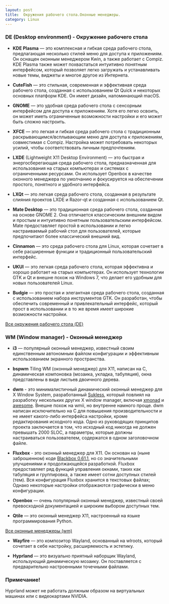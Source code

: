 ```yaml
---
layout: post
title:  Окружения рабочего стола.Оконные менеджеры.
category: Linux
---
```


### DE (Desktop environment) - Окружение рабочего стола

- **KDE Plasma** — это комплексная и гибкая среда рабочего стола, предлагающая несколько стилей меню для доступа к приложениям. Он оснащен оконным менеджером Kwin, а также работает с Compiz. KDE Plasma также может похвастаться интуитивно понятным интерфейсом, который позволяет легко загружать и устанавливать новые темы, виджеты и многое другое из Интернета.

- **CuteFish** — это стильная, современная и эффективная среда рабочего стола, созданная с использованием Qt Quick и некоторых основных платформ KDE. Он имеет дизайн, напоминающий macOS.

- **GNOME** — это удобная среда рабочего стола с сенсорным интерфейсом для доступа к приложениям. Хотя его легко освоить, он может иметь ограниченные возможности настройки и его может быть сложно настроить.

- **XFCE** — это легкая и гибкая среда рабочего стола с традиционным раскрывающимся/всплывающим меню для доступа к приложениям, совместимая с Compiz. Настройка может потребовать некоторых усилий, чтобы соответствовать личным предпочтениям.

- **LXDE** (Lightweight X11 Desktop Environment) — это быстрая и энергосберегающая среда рабочего стола, предназначенная для использования на старых компьютерах и системах с ограниченными ресурсами. Он использует Openbox в качестве оконного менеджера по умолчанию и фокусируется на обеспечении простого, понятного и удобного интерфейса.

- **LXQt** — это легкая среда рабочего стола, созданная в результате слияния проектов LXDE и Razor-qt и созданная с использованием Qt.

- **Mate Desktop** — это традиционная среда рабочего стола, созданная на основе GNOME 2. Она отличается классическим внешним видом и простым и интуитивно понятным пользовательским интерфейсом. Mate предоставляет простой в использовании и легко настраиваемый рабочий стол для пользователей, которые предпочитают более классический внешний вид.

- **Cinnamon** — это среда рабочего стола для Linux, которая сочетает в себе расширенные функции и традиционный пользовательский интерфейс.

- **UKUI** — это легкая среда рабочего стола, которая эффективна и хорошо работает на старых компьютерах. Он использует технологии GTK и Qt и внешне похож на Windows 7, что делает его удобным для новых пользователей Linux.

- **Budgie** — это простая и элегантная среда рабочего стола, созданная с использованием набора инструментов GTK. Он разработан, чтобы обеспечить современный и привлекательный интерфейс, который прост в использовании и в то же время имеет широкие возможности настройки.

[Все окружения рабочего стола (DE)](https://wiki.archlinux.org/title/Desktop_environment)

### WM (Window manager) - Оконный менеджер

- **i3** — популярный оконный менеджер, известный своим единственным автономным файлом конфигурации и эффективным использованием экранного пространства.

- **bspwm** Tiling WM (оконный менеджер) для X11, написан на C, динамическая компоновка (мозаика, укладка, табуляция), окна представлены в виде листьев двоичного дерева.

- **dwm** - это минималистичный динамический оконный менеджер для X Window System, разработанный [Sukless](https://translated.turbopages.org/proxy_u/en-ru.ru.dcea224f-66480ab3-47c01aa5-74722d776562/https/en.wikipedia.org/wiki/Suckless.org), который повлиял на разработку нескольких других X window manager, включая [xmonad](https://translated.turbopages.org/proxy_u/en-ru.ru.dcea224f-66480ab3-47c01aa5-74722d776562/https/en.wikipedia.org/wiki/Xmonad) и [awesome](https://translated.turbopages.org/proxy_u/en-ru.ru.dcea224f-66480ab3-47c01aa5-74722d776562/https/en.wikipedia.org/wiki/Awesome_(window_manager)). Внешне похож на wmii, но внутренне намного проще. dwm написан исключительно на C для повышения производительности и не имеет какого-либо интерфейса настройки, кроме редактирования исходного кода. Одно из руководящих принципов проекта заключается в том, что исходный код никогда не должен превышать 2000 SLOC, а параметры, которые должны настраиваться пользователем, содержатся в одном заголовочном файле.

- **Fluxbox** - это оконный менеджер для X11. Он основан на (ныне заброшенном) коде [Blackbox 0.61.1](https://wiki.archlinux.org/title/Blackbox), но со значительными улучшениями и продолжающейся разработкой. Fluxbox предоставляет ряд функций управления окнами, таких как табуляция и группировка, а также имеет сотни доступных стилей (тем). Вся конфигурация Fluxbox хранится в текстовых файлах; Однако некоторые настройки отображаются графически в меню конфигурации.

- **Openbox** — очень популярный оконный менеджер, известный своей превосходной документацией и широким выбором доступных тем.

- **Qtile** — это оконный менеджер X11, настроенный на языке программирования Python.

[Все оконные менеджеры (wm)](https://wiki.archlinux.org/title/Window_manager_(%D0%A0%D1%83%D1%81%D1%81%D0%BA%D0%B8%D0%B9))

- **Wayfire** — это композитор Wayland, основанный на wlroots, который сочетает в себе настройку, расширяемость и эстетику.

- **Hyprland** — это визуально приятный наборщик Wayland, использующий динамическую мозаику. Он поставляется с предварительно настроенными точечными файлами.

### Примечание!

Hyprland может не работать должным образом на виртуальных машинах или с видеокартами NVIDIA.
